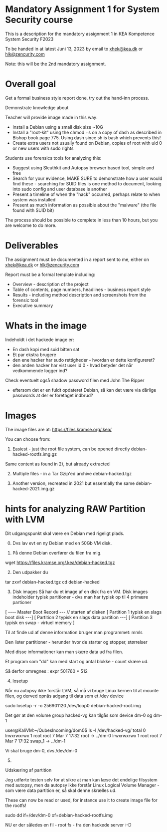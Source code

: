 # Mandatory Assignment 1 for System Security course

This is a description for the mandatory assignment 1 in
KEA Kompetence System Security F2023

To be handed in at latest Juni 13, 2023 by email to xhek@kea.dk or hlk@zencurity.com

Note: this will be the 2nd mandatory assignment.

# Overall goal

Get a formal business style report done, try out the hand-inn process.

Demonstrate knowledge about

Teacher will provide image made in this way:
* Install a Debian using a small disk size ~10G
* Install a "root-kit" using the chmod +s on a copy of dash as described in Bishop book page 775. Using dash since sh is bash which prevents this!
* Create extra users not usually found on Debian, copies of root with uid 0 or new users with sudo rights

Students use forensics tools for analyzing this:
* Suggest using Sleuthkit and Autopsy browser based tool, simple and free
* Search for your evidence, MAKE SURE to demonstrate how a user would find these - searching for SUID files is one method to document, looking into sudo config and user database is another
* Present a timeline of when the "hack" occurred, perhaps relate to when system was installed
* Present as much information as possible about the "malware" (the file found with SUID bit)

The process should be possible to complete in less than 10 hours, but you are welcome to do more.


# Deliverables

The assignment must be documented in a report sent to me, either on xhek@kea.dk or hlk@zencurity.com

Report must be a formal template including:
* Overview - description of the project
* Table of contents, page numbers, headlines - business report style
* Results - including method description and screenshots from the forensic tool
* Executive summary

# Whats in the image
Indeholdt i det hackede image er:

* En dash kopi med suid bitten sat
* Et par ekstra brugere
* den ene hacker har sudo rettigheder - hvordan er dette konfigureret?
* den anden hacker har vist user id 0 - hvad betyder det når
vedkommende logger ind?

Check eventuelt også shadow password filen med John The Ripper
- eftersom det er en fuldt opdateret Debian, så kan det være via
  dårlige passwords at der er foretaget indbrud?

# Images

The image files are at:
https://files.kramse.org/.kea/

You can choose from:

1) Easiest - just the root file system, can be opened directly
debian-hacked-rootfs.img.gz                     

Same content as found in 2), but already extracted

2) Multiple files - in a Tar Gzip'ed archive
debian-hacked.tgz              

3) Another version, recreated in 2021 but essentially the same
debian-hacked-2021.img.gz


# hints for analyzing RAW Partition with LVM


Dit udgangspunkt skal være en Debian med rigeligt plads.

0) Dvs lav evt en ny Debian med en 50Gb VM disk.


1) På denne Debian overfører du filen fra mig.

wget https://files.kramse.org/.kea/debian-hacked.tgz


2) Den udpakker du

tar zxvf debian-hacked.tgz
cd debian-hacked


3) Disk images
Så har du et image af en disk fra en VM. Disk images indeholder typisk
partitioner - dvs man har typisk op til 4 primære partioner

[ ---- Master Boot Record --- // starten af disken
[ Partition 1 typisk en slags boot disk      ---]
[ Partition 2 typisk en slags data partition ---]
[ Partition 3 typisk en swap - virtuel memory ]

Til at finde ud af denne information bruger man programmet:
mmls

Den lister partitioner - herunder hvor de starter og stopper, størrelser

Med disse informationer kan man skære data ud fra filen.

Et program som "dd" kan med start og antal blokke - count skære ud.

Så derfor omregnes :
expr 501760 \* 512


4) losetup

Når nu autopsy ikke forstår LVM, så må vi bruge Linux kernen til at
mounte filen, og derved opnås adgang til data som et /dev device

sudo losetup -r -o 256901120 /dev/loop0 debian-hacked-root.img

Det gør at den volume group hacked-vg kan tilgås som device dm-0 og dm-1

user@KaliVM:~/QubesIncoming/dom0$ ls -l /dev/hacked-vg/
total 0
lrwxrwxrwx 1 root root 7 Mar  7 17:32 root -> ../dm-0
lrwxrwxrwx 1 root root 7 Mar  7 17:32 swap_1 -> ../dm-1

Vi skal bruge dm-0, dvs /dev/dm-0

5)
Udskæring af partition

Jeg udførte testen selv for at sikre at man kan læse det endelige
filsystem med autopsy, men da autopsy ikke forstår Linux Logical
Volume Manager - som være data partition er, så skal denne skrælles ud.

These can now be read or used, for instance use it to create image file
for the rootfs!

sudo dd if=/dev/dm-0 of=debian-hacked-rootfs.img

NU er der således en fil - root fs - fra den hackede server :-D
